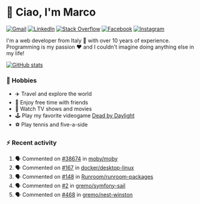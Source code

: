 # 👋 Ciao, I'm Marco

[![Gmail](https://img.shields.io/badge/Gmail-%23BB001B?style=flat-square&logo=gmail&logoColor=white)](mailto:gremo1982@gmail.com)
[![LinkedIn](https://img.shields.io/badge/LinkedIn-%230e76a8?style=flat-square&logo=linkedin)](https://www.linkedin.com/in/marco-polichetti)
[![Stack Overflow](https://img.shields.io/stackexchange/stackoverflow/r/220180?style=flat&logo=stackoverflow&label=Stack%20Overflow&color=%23F47F24)](https://stackoverflow.com/users/220180)
[![Facebook](https://img.shields.io/badge/-Facebook-%234267B2?style=flat-square&logo=facebook&logoColor=white)](https://www.facebook.com/marco.poliketti)
[![Instagram](https://img.shields.io/badge/-Instagram-%23C13584?style=flat-square&logo=instagram&logoColor=white)](https://www.instagram.com/marco.gremo)

I'm a web developer from Italy 🍕 with over 10 years of experience. Programming is my passion ❤️ and I couldn't imagine doing anything else in my life!

[![GitHub stats](https://github-readme-stats.vercel.app/api?username=gremo&show_icons=true&rank_icon=github&theme=transparent)](https://github.com/anuraghazra/github-readme-stats)

### 📅 Hobbies

- ✈️ Travel and explore the world
- 🍻 Enjoy free time with friends
- 🎥 Watch TV shows and movies
- 🕹️ Play my favorite videogame [Dead by Daylight](https://deadbydaylight.com)
- ⚽ Play tennis and five-a-side

### ⚡ Recent activity

<!--START_SECTION:activity-->
1. 🗣 Commented on [#38674](https://github.com/moby/moby/issues/38674#issuecomment-1749420315) in [moby/moby](https://github.com/moby/moby)
2. 🗣 Commented on [#167](https://github.com/docker/desktop-linux/issues/167#issuecomment-1749328119) in [docker/desktop-linux](https://github.com/docker/desktop-linux)
3. 🗣 Commented on [#148](https://github.com/Runroom/runroom-packages/pull/148#issuecomment-1748934995) in [Runroom/runroom-packages](https://github.com/Runroom/runroom-packages)
4. 🗣 Commented on [#2](https://github.com/gremo/symfony-sail/issues/2#issuecomment-1746619826) in [gremo/symfony-sail](https://github.com/gremo/symfony-sail)
5. 🗣 Commented on [#468](https://github.com/gremo/nest-winston/pull/468#issuecomment-1744928448) in [gremo/nest-winston](https://github.com/gremo/nest-winston)
<!--END_SECTION:activity-->
